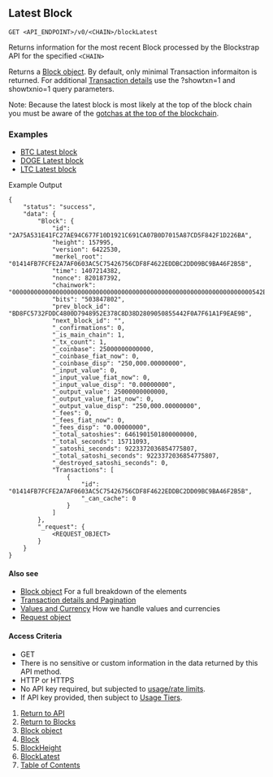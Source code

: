 ## Latest Block

    GET <API_ENDPOINT>/v0/<CHAIN>/blockLatest

Returns information for the most recent Block processed by the Blockstrap API 
for the specified `<CHAIN>`

Returns a [Block object](../blockobject). 
By default, only minimal Transaction informaiton is returned. For additional [Transaction details](../../notes/detailAndPagination) use the
?showtxn=1 and showtxnio=1 query parameters.

Note: Because the latest block is most likely at the top of the block chain you
must be aware of the [gotchas at the top of the blockchain](../../notes/topOfTheChain).


### Examples
* [BTC Latest block](https://api.blockstrap.com/v0/btc/blockLatest)
* [DOGE Latest block](https://api.blockstrap.com/v0/doge/blockLatest)
* [LTC Latest block](https://api.blockstrap.com/v0/ltc/blockLatest)

Example Output

    {
        "status": "success",
        "data": {
            "Block": {
                "id": "2A75A531E41FC27AE94C677F10D1921C691CA07B0D7015A87CD5F842F1D226BA",
                "height": 157995,
                "version": 6422530,
                "merkel_root": "01414FB7FCFE2A7AF0603AC5C75426756CDF8F4622EDDBC2DD09BC9BA46F2B5B",
                "time": 1407214382,
                "nonce": 820187392,
                "chainwork": "000000000000000000000000000000000000000000000000000000000000000000542BB5CEA3",
                "bits": "503847802",
                "prev_block_id": "BD8FC5732FDDC4800D7948952E378C8D38D2809050855442F0A7F61A1F9EAE9B",
                "next_block_id": "",
                "_confirmations": 0,
                "_is_main_chain": 1,
                "_tx_count": 1,
                "_coinbase": 25000000000000,
                "_coinbase_fiat_now": 0,
                "_coinbase_disp": "250,000.00000000",
                "_input_value": 0,
                "_input_value_fiat_now": 0,
                "_input_value_disp": "0.00000000",
                "_output_value": 25000000000000,
                "_output_value_fiat_now": 0,
                "_output_value_disp": "250,000.00000000",
                "_fees": 0,
                "_fees_fiat_now": 0,
                "_fees_disp": "0.00000000",
                "_total_satoshies": 6461901501800000000,
                "_total_seconds": 15711093,
                "_satoshi_seconds": 9223372036854775807,
                "_total_satoshi_seconds": 9223372036854775807,
                "_destroyed_satoshi_seconds": 0,
                "Transactions": [
                    {
                        "id": "01414FB7FCFE2A7AF0603AC5C75426756CDF8F4622EDDBC2DD09BC9BA46F2B5B",
                        "_can_cache": 0
                    }
                ]
            },
            "_request": {
                <REQUEST_OBJECT>
            }
        }
    }

#### Also see
* [Block object](../blockobject) For a full breakdown of the elements
* [Transaction details and Pagination](../../notes/detailAndPagination)
* [Values and Currency](../../notes/valuesAndCurrencies) How we handle values and currencies
* [Request object](../../notes/requestobject)

#### Access Criteria
* GET
* There is no sensitive or custom information in the data returned by this API method.
* HTTP or HTTPS
* No API key required, but subjected to [usage/rate limits](../../notes/limitsAndTiers).
* If API key provided, then subject to [Usage Tiers](../../notes/limitsAndTiers).


1. [Return to API](../../../)
1. [Return to Blocks](../)
1. [Block object](../blockobject/)
1. [Block](../block/)
1. [BlockHeight](../blockHeight/)
1. [BlockLatest](../blockLatest/)
1. [Table of Contents](../../../../)
